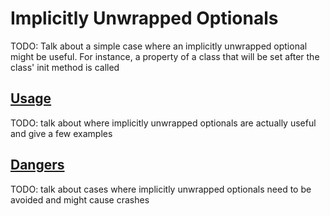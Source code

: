 # Implicitly Unwrapped Optionals

TODO: Talk about a simple case where an implicitly unwrapped optional might be useful. For instance, a property of a class that will be set after the class' init method is called

## [Usage](#usage)

TODO: talk about where implicitly unwrapped optionals are actually useful and give a few examples

## [Dangers](#dangers)

TODO: talk about cases where implicitly unwrapped optionals need to be avoided and might cause crashes
